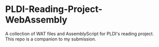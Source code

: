 # PLDI-Reading-Project-WebAssembly
A collection of WAT files and AssemblyScript for PLDI's reading project. This repo is a companion to my submission.
